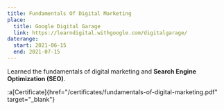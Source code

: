 ```yaml
---
title: Fundamentals Of Digital Marketing
place:
  title: Google Digital Garage
  link: https://learndigital.withgoogle.com/digitalgarage/
daterange:
  start: 2021-06-15
  end: 2021-07-15
---
```


Learned the fundamentals of digital marketing and **Search Engine Optimization (SEO)**. 

:a[Certificate]{href="/certificates/fundamentals-of-digital-marketing.pdf" target="_blank"}
